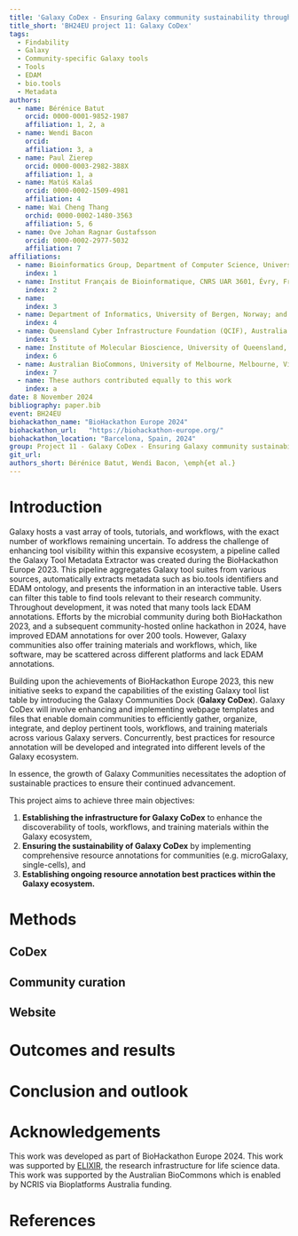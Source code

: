 ```yaml
---
title: 'Galaxy CoDex - Ensuring Galaxy community sustainability through resource aggregation and annotation'
title_short: 'BH24EU project 11: Galaxy CoDex'
tags:
  - Findability
  - Galaxy
  - Community-specific Galaxy tools
  - Tools
  - EDAM
  - bio.tools
  - Metadata
authors:
  - name: Bérénice Batut
    orcid: 0000-0001-9852-1987
    affiliation: 1, 2, a
  - name: Wendi Bacon
    orcid: 
    affiliation: 3, a
  - name: Paul Zierep
    orcid: 0000-0003-2982-388X
    affiliation: 1, a
  - name: Matúš Kalaš
    orcid: 0000-0002-1509-4981
    affiliation: 4
  - name: Wai Cheng Thang
    orchid: 0000-0002-1480-3563
    affiliation: 5, 6
  - name: Ove Johan Ragnar Gustafsson
    orcid: 0000-0002-2977-5032
    affiliation: 7
affiliations:
  - name: Bioinformatics Group, Department of Computer Science, University of Freiburg, Freiburg, Germany
    index: 1
  - name: Institut Français de Bioinformatique, CNRS UAR 3601, Évry, France & Mésocentre Clermont-Auvergne, Université Clermont Auvergne, Aubiere, France
    index: 2
  - name: 
    index: 3
  - name: Department of Informatics, University of Bergen, Norway; and ELIXIR Norway
    index: 4
  - name: Queensland Cyber Infrastructure Foundation (QCIF), Australia
    index: 5
  - name: Institute of Molecular Bioscience, University of Queensland, St Lucia, Australia
    index: 6
  - name: Australian BioCommons, University of Melbourne, Melbourne, Victoria, Australia
    index: 7
  - name: These authors contributed equally to this work
    index: a
date: 8 November 2024
bibliography: paper.bib
event: BH24EU
biohackathon_name: "BioHackathon Europe 2024"
biohackathon_url:   "https://biohackathon-europe.org/"
biohackathon_location: "Barcelona, Spain, 2024"
group: Project 11 - Galaxy CoDex - Ensuring Galaxy community sustainability through resource aggregation and annotation
git_url: 
authors_short: Bérénice Batut, Wendi Bacon, \emph{et al.}
---
```



# Introduction

Galaxy hosts a vast array of tools, tutorials, and workflows, with the exact number of workflows remaining uncertain. To address the challenge of enhancing tool visibility within this expansive ecosystem, a pipeline called the Galaxy Tool Metadata Extractor was created during the BioHackathon Europe 2023. This pipeline aggregates Galaxy tool suites from various sources, automatically extracts metadata such as bio.tools identifiers and EDAM ontology, and presents the information in an interactive table. Users can filter this table to find tools relevant to their research community. Throughout development, it was noted that many tools lack EDAM annotations. Efforts by the microbial community during both BioHackathon 2023, and a subsequent community-hosted online hackathon in 2024, have improved EDAM annotations for over 200 tools. However, Galaxy communities also offer training materials and workflows, which, like software, may be scattered across different platforms and lack EDAM annotations.

Building upon the achievements of BioHackathon Europe 2023, this new initiative seeks to expand the capabilities of the existing Galaxy tool list table by introducing the Galaxy Communities Dock (**Galaxy CoDex**). Galaxy CoDex will involve enhancing and implementing webpage templates and files that enable domain communities to efficiently gather, organize, integrate, and deploy pertinent tools, workflows, and training materials across various Galaxy servers. Concurrently, best practices for resource annotation will be developed and integrated into different levels of the Galaxy ecosystem.

In essence, the growth of Galaxy Communities necessitates the adoption of sustainable practices to ensure their continued advancement.

This project aims to achieve three main objectives:

1. **Establishing the infrastructure for Galaxy CoDex** to enhance the discoverability of tools, workflows, and training materials within the Galaxy ecosystem,
2. **Ensuring the sustainability of Galaxy CoDex** by implementing comprehensive resource annotations for communities (e.g. microGalaxy, single-cells), and
3. **Establishing ongoing resource annotation best practices within the Galaxy ecosystem.**


# Methods


## CoDex


## Community curation


## Website


# Outcomes and results


# Conclusion and outlook


# Acknowledgements

This work was developed as part of BioHackathon Europe 2024.
This work was supported by [ELIXIR](https://elixir-europe.org), the research infrastructure for life science data.
This work was supported by the Australian BioCommons which is enabled by NCRIS via Bioplatforms Australia funding.


# References

